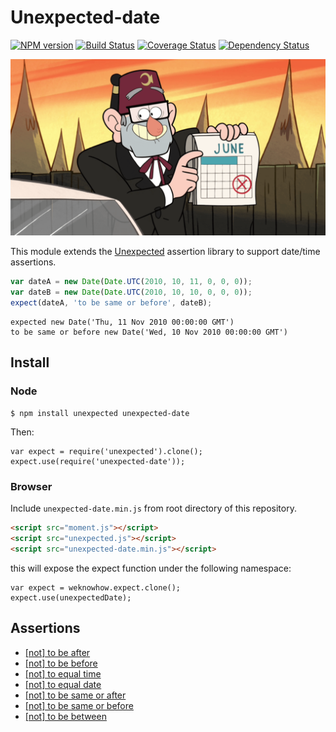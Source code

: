 # Unexpected-date

[![NPM version](https://badge.fury.io/js/unexpected-date.svg)](http://badge.fury.io/js/unexpected-date)
[![Build Status](https://travis-ci.org/sushantdhiman/unexpected-date.svg?branch=master)](https://travis-ci.org/sushantdhiman/unexpected-date)
[![Coverage Status](https://coveralls.io/repos/sushantdhiman/unexpected-date/badge.svg)](https://coveralls.io/r/sushantdhiman/unexpected-date)
[![Dependency Status](https://david-dm.org/sushantdhiman/unexpected-date.svg)](https://david-dm.org/sushantdhiman/unexpected-date)

![Unexpected date :)](documentation/unexpectedDate.png)

This module extends the
[Unexpected](https://github.com/unexpectedjs/unexpected) assertion
library to support date/time assertions.

```js
var dateA = new Date(Date.UTC(2010, 10, 11, 0, 0, 0));
var dateB = new Date(Date.UTC(2010, 10, 10, 0, 0, 0));
expect(dateA, 'to be same or before', dateB);
```

```output
expected new Date('Thu, 11 Nov 2010 00:00:00 GMT')
to be same or before new Date('Wed, 10 Nov 2010 00:00:00 GMT')
```

## Install

### Node

```
$ npm install unexpected unexpected-date
```

Then:

```js#evaluate:false
var expect = require('unexpected').clone();
expect.use(require('unexpected-date'));
```

### Browser

Include `unexpected-date.min.js` from root directory of this repository.

```html
<script src="moment.js"></script>
<script src="unexpected.js"></script>
<script src="unexpected-date.min.js"></script>
```

this will expose the expect function under the following namespace:

```js#evaluate:false
var expect = weknowhow.expect.clone();
expect.use(unexpectedDate);
```

## Assertions

- [<date> [not] to be after <date>](documentation/assertions/date/to-be-after.md)
- [<date> [not] to be before <date>](documentation/assertions/date/to-be-before.md)
- [<date> [not] to equal time <date>](documentation/assertions/date/to-equal-time.md)
- [<date> [not] to equal date <date>](documentation/assertions/date/to-equal-date.md)
- [<date> [not] to be same or after <date>](documentation/assertions/date/to-be-same-or-after.md)
- [<date> [not] to be same or before <date>](documentation/assertions/date/to-be-same-or-between.md)
- [<date> [not] to be between <date> <date>](documentation/assertions/date/to-be-between.md)
